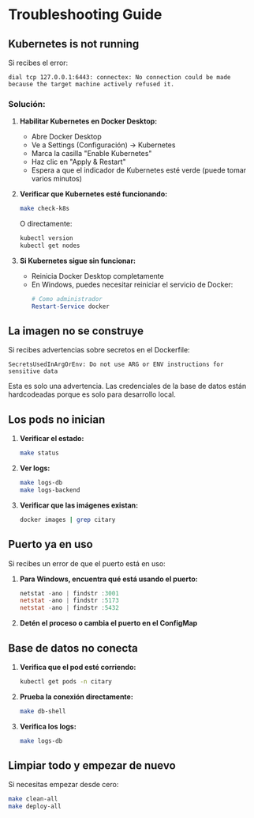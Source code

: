 # Troubleshooting Guide

## Kubernetes is not running

Si recibes el error:
```
dial tcp 127.0.0.1:6443: connectex: No connection could be made because the target machine actively refused it.
```

### Solución:

1. **Habilitar Kubernetes en Docker Desktop:**
   - Abre Docker Desktop
   - Ve a Settings (Configuración) → Kubernetes
   - Marca la casilla "Enable Kubernetes"
   - Haz clic en "Apply & Restart"
   - Espera a que el indicador de Kubernetes esté verde (puede tomar varios minutos)

2. **Verificar que Kubernetes esté funcionando:**
   ```bash
   make check-k8s
   ```
   
   O directamente:
   ```bash
   kubectl version
   kubectl get nodes
   ```

3. **Si Kubernetes sigue sin funcionar:**
   - Reinicia Docker Desktop completamente
   - En Windows, puedes necesitar reiniciar el servicio de Docker:
     ```powershell
     # Como administrador
     Restart-Service docker
     ```

## La imagen no se construye

Si recibes advertencias sobre secretos en el Dockerfile:
```
SecretsUsedInArgOrEnv: Do not use ARG or ENV instructions for sensitive data
```

Esta es solo una advertencia. Las credenciales de la base de datos están hardcodeadas porque es solo para desarrollo local.

## Los pods no inician

1. **Verificar el estado:**
   ```bash
   make status
   ```

2. **Ver logs:**
   ```bash
   make logs-db
   make logs-backend
   ```

3. **Verificar que las imágenes existan:**
   ```bash
   docker images | grep citary
   ```

## Puerto ya en uso

Si recibes un error de que el puerto está en uso:

1. **Para Windows, encuentra qué está usando el puerto:**
   ```powershell
   netstat -ano | findstr :3001
   netstat -ano | findstr :5173
   netstat -ano | findstr :5432
   ```

2. **Detén el proceso o cambia el puerto en el ConfigMap**

## Base de datos no conecta

1. **Verifica que el pod esté corriendo:**
   ```bash
   kubectl get pods -n citary
   ```

2. **Prueba la conexión directamente:**
   ```bash
   make db-shell
   ```

3. **Verifica los logs:**
   ```bash
   make logs-db
   ```

## Limpiar todo y empezar de nuevo

Si necesitas empezar desde cero:
```bash
make clean-all
make deploy-all
```